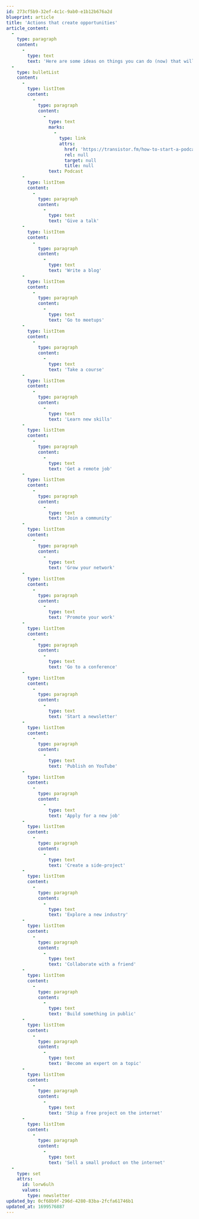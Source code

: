 ```yaml
---
id: 273cf5b9-32ef-4c1c-9ab0-e1b12b676a2d
blueprint: article
title: 'Actions that create opportunities'
article_content:
  -
    type: paragraph
    content:
      -
        type: text
        text: 'Here are some ideas on things you can do (now) that will create opportunities for yourself in the future:'
  -
    type: bulletList
    content:
      -
        type: listItem
        content:
          -
            type: paragraph
            content:
              -
                type: text
                marks:
                  -
                    type: link
                    attrs:
                      href: 'https://transistor.fm/how-to-start-a-podcast/'
                      rel: null
                      target: null
                      title: null
                text: Podcast
      -
        type: listItem
        content:
          -
            type: paragraph
            content:
              -
                type: text
                text: 'Give a talk'
      -
        type: listItem
        content:
          -
            type: paragraph
            content:
              -
                type: text
                text: 'Write a blog'
      -
        type: listItem
        content:
          -
            type: paragraph
            content:
              -
                type: text
                text: 'Go to meetups'
      -
        type: listItem
        content:
          -
            type: paragraph
            content:
              -
                type: text
                text: 'Take a course'
      -
        type: listItem
        content:
          -
            type: paragraph
            content:
              -
                type: text
                text: 'Learn new skills'
      -
        type: listItem
        content:
          -
            type: paragraph
            content:
              -
                type: text
                text: 'Get a remote job'
      -
        type: listItem
        content:
          -
            type: paragraph
            content:
              -
                type: text
                text: 'Join a community'
      -
        type: listItem
        content:
          -
            type: paragraph
            content:
              -
                type: text
                text: 'Grow your network'
      -
        type: listItem
        content:
          -
            type: paragraph
            content:
              -
                type: text
                text: 'Promote your work'
      -
        type: listItem
        content:
          -
            type: paragraph
            content:
              -
                type: text
                text: 'Go to a conference'
      -
        type: listItem
        content:
          -
            type: paragraph
            content:
              -
                type: text
                text: 'Start a newsletter'
      -
        type: listItem
        content:
          -
            type: paragraph
            content:
              -
                type: text
                text: 'Publish on YouTube'
      -
        type: listItem
        content:
          -
            type: paragraph
            content:
              -
                type: text
                text: 'Apply for a new job'
      -
        type: listItem
        content:
          -
            type: paragraph
            content:
              -
                type: text
                text: 'Create a side-project'
      -
        type: listItem
        content:
          -
            type: paragraph
            content:
              -
                type: text
                text: 'Explore a new industry'
      -
        type: listItem
        content:
          -
            type: paragraph
            content:
              -
                type: text
                text: 'Collaborate with a friend'
      -
        type: listItem
        content:
          -
            type: paragraph
            content:
              -
                type: text
                text: 'Build something in public'
      -
        type: listItem
        content:
          -
            type: paragraph
            content:
              -
                type: text
                text: 'Become an expert on a topic'
      -
        type: listItem
        content:
          -
            type: paragraph
            content:
              -
                type: text
                text: 'Ship a free project on the internet'
      -
        type: listItem
        content:
          -
            type: paragraph
            content:
              -
                type: text
                text: 'Sell a small product on the internet'
  -
    type: set
    attrs:
      id: lorw6ulh
      values:
        type: newsletter
updated_by: 0cf68b9f-296d-4280-83ba-2fcfa61746b1
updated_at: 1699576887
---
```

